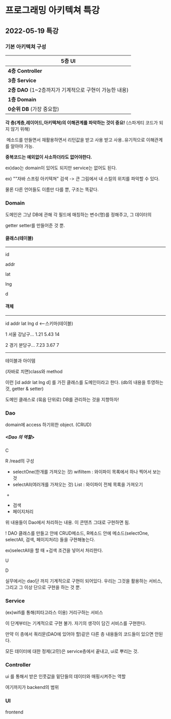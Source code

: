 # 프로그래밍 아키텍쳐 특강

## 2022-05-19 특강

### 기본 아키텍쳐 구성

| **5층 UI**                                              |
| ------------------------------------------------------- |
| **4층 Controller**                                      |
| **3층 Service**                                         |
| **2층 DAO** (1~2층까지가 기계적으로 구현이 가능한 내용) |
| **1층 Domain**                                          |
| **0순위 DB** (가장 중요함)                              |

**각 층(계층,레이어드,아키텍쳐)의 이해관계를 파악하는 것이 중요!** (스파게티 코드가 되지 않기 위해)

​	메소드를 만들면서 재활용하면서 리턴값을 받고 사용 받고 사용..유기적으로 이해관계를 알아야 가능.

**중복코드는 예외없이 사소하더라도 없어야한다.**

ex)dao는 domain이 있어도 되지만 service는 없어도 된다.

ex) ""자바 스프링 아키텍쳐" 검색 -> 큰 그림에서 내 스킬의 위치를 파악할 수 있다.

물론 다른 언어들도 이름만 다를 뿐, 구조는 똑같다.



### Domain

도메인은 그냥 DB에 관해 각 필드에 매칭하는 변수(명)를 정해주고, 그 데이터의 

getter setter를 만들어준 것 뿐.

#### 클래스(테이블)

------------------

id

addr

lat

lng

d



#### 객체

------------------------

id		addr			lat			lng		d <--스키마(테이블)

1	서울 강남구...	1.21	5.43	14

2	경기 분당구...	7.23	3.67 	7

---------------------------------

테이블과 아이템

(자바로 치면)class와 method

이런 [id addr lat lng d] 를 가진 클래스를 도메인이라고 한다. (db의 내용을 투영하는 것, getter & setter)



도메인 클래스로 (묶음 단위로) DB를 관리하는 것을 지향하자!



### Dao

domain에 access 하기위한 object. (CRUD)

##### <Dao 의 역할>

C

R /read의 구성

 - selectOne(한개를 가져오는 것) wifiItem : 와이파이 목록에서 하나 찍어서 보는 것
 - selectAll(여러개를 가져오는 것) List<wifi> : 와이파이 전체 목록을 가져오기

​	+

- 검색
- 페이지처리

위 내용들이 Dao에서 처리하는 내용. 이 콘텐츠 그대로 구현하면 됨.

! DAO 클래스를 만들고 안에 CRUD메소드, R메소드 안에 메소드(selectOne, selectAll, 검색, 페이지처리) 들을 구현해놓는다.

ex)selectAll을 할 때 +검색 조건을 넣어서 처리한다.

U

D



실무에서는 dao단 까지 기계적으로 구현이 되어있다. 우리는 그것을 활용하는 서비스, 그리고 그 이상 단으로 구현을 하는 것 뿐.





### Service

 (ex)wifi를 통해(피타고라스 이용) 거리구하는 서비스

이 단계부터는 기계적으로 구현 불가. 자기의 생각이 담긴 서비스를 구현한다.

만약 이 층에서 쿼리문(DAO에 있어야 할)같은 다른 층 내용들의 코드들이 있으면 안된다.

모든 데이터에 대한 정제(고민)은 service층에서 끝내고, ui로 뿌리는 것.





### Controller

ui 를 통해서 받은 인풋값을 밑단들의 데이터와 매핑시켜주는 역할

여기까지가 backend의 범위





### UI

frontend